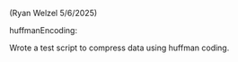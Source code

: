 (Ryan Welzel 5/6/2025)

huffmanEncoding:

Wrote a test script to compress data using huffman coding. 
